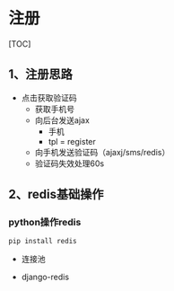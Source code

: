 # 注册

[TOC]
## 1、注册思路
- 点击获取验证码
	- 获取手机号
	- 向后台发送ajax
	  - 手机
	  - tpl = register
	- 向手机发送验证码（ajaxj/sms/redis）
	- 验证码失效处理60s



## 	2、redis基础操作



### python操作redis

```
pip install redis
```

- 连接池

- django-redis